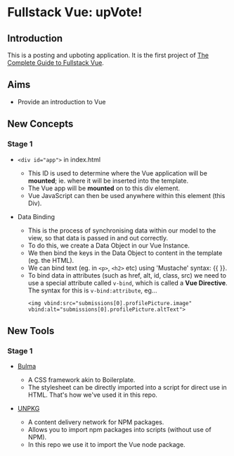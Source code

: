 # Fullstack Vue: upVote!

## Introduction

This is a posting and upboting application.
It is the first project of [The Complete Guide to Fullstack Vue](https://www.newline.co/vue).

## Aims

- Provide an introduction to Vue

## New Concepts

### Stage 1

- `<div id="app">` in index.html

  - This ID is used to determine where the Vue application will be **mounted**; ie. where it will be inserted into the template.
  - The Vue app will be **mounted** on to this div element.
  - Vue JavaScript can then be used anywhere within this element (this Div).

- Data Binding
  - This is the process of synchronising data within our model to the view, so that data is passed in and out correctly.
  - To do this, we create a Data Object in our Vue Instance.
  - We then bind the keys in the Data Object to content in the template (eg. the HTML).
  - We can bind text (eg. in `<p>`, `<h2>` etc) using 'Mustache' syntax: {{ }}.
  - To bind data in attributes (such as href, alt, id, class, src) we need to use a special attribute called `v-bind`, which is called a **Vue Directive**. The syntax for this is `v-bind:attribute`, eg...
    ```
    <img vbind:src="submissions[0].profilePicture.image" vbind:alt="submissions[0].profilePicture.altText">
    ```

## New Tools

### Stage 1

- [Bulma](https://bulma.io/documentation/overview/start/)

  - A CSS framework akin to Boilerplate.
  - The stylesheet can be directly imported into a script for direct use in HTML. That's how we've used it in this repo.

- [UNPKG](https://unpkg.com/)
  - A content delivery network for NPM packages.
  - Allows you to import npm packages into scripts (without use of NPM).
  - In this repo we use it to import the Vue node package.
